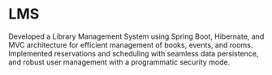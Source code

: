 # LMS

Developed a Library Management System using Spring Boot, Hibernate, and MVC architecture for efficient management of books, events, and rooms. Implemented reservations and scheduling with seamless data persistence, and robust user management with a programmatic security mode.
